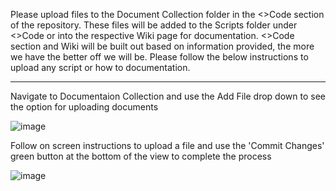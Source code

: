 Please upload files to the Document Collection folder in the <>Code section of the repository. These files will be added to the Scripts folder under <>Code or into the respective Wiki page for documentation. <>Code section and Wiki will be built out based on information provided, the more we have the better off we will be. Please follow the below instructions to upload any script or how to documentation. 

-------------------------------------------------------------------------------------------------------------------------------------------------------------------------
  
  
Navigate to Documentaion Collection and use the Add File drop down to see the option for uploading documents  

![image](https://user-images.githubusercontent.com/104641514/166310362-db95f9a8-aeb9-4919-8c7f-16f471b81d24.png)

Follow on screen instructions to upload a file and use the 'Commit Changes' green button at the bottom of the view to complete the process

![image](https://user-images.githubusercontent.com/104641514/166310676-c74d8526-ff5b-4441-8d1e-c9787908088a.png)



